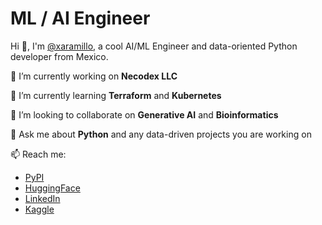 # ML / AI Engineer

Hi 👋, I'm [@xaramillo](github.com/xaramillo), a cool AI/ML Engineer and data-oriented Python developer from Mexico.

🔭 I’m currently working on **Necodex LLC**

🌱 I’m currently learning **Terraform** and **Kubernetes**

👯 I’m looking to collaborate on **Generative AI** and **Bioinformatics**

💬 Ask me about **Python** and any data-driven projects you are working on

📫 Reach me: 

  - [PyPI](https://pypi.org/user/xaramillo/)
  - [HuggingFace](https://huggingface.co/xaramillo)
  - [LinkedIn](https://linkedin.com/in/xaramillo)
  - [Kaggle](https://kaggle.com/xaramillo)

<!---
<p align="left">
<a href="https://linkedin.com/in/xaramillo" target="blank"><img align="center" src="https://raw.githubusercontent.com/rahuldkjain/github-profile-readme-generator/master/src/images/icons/Social/linked-in-alt.svg" alt="xaramillo" height="30" width="40" /></a>
<a href="https://kaggle.com/xaramillo" target="blank"><img align="center" src="https://raw.githubusercontent.com/rahuldkjain/github-profile-readme-generator/master/src/images/icons/Social/kaggle.svg" alt="xaramillo" height="30" width="40" /></a>
</p>
-->
